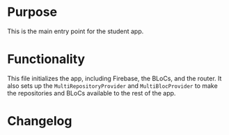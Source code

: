 # Purpose

This is the main entry point for the student app.

# Functionality

This file initializes the app, including Firebase, the BLoCs, and the router. It also sets up the `MultiRepositoryProvider` and `MultiBlocProvider` to make the repositories and BLoCs available to the rest of the app.

# Changelog

